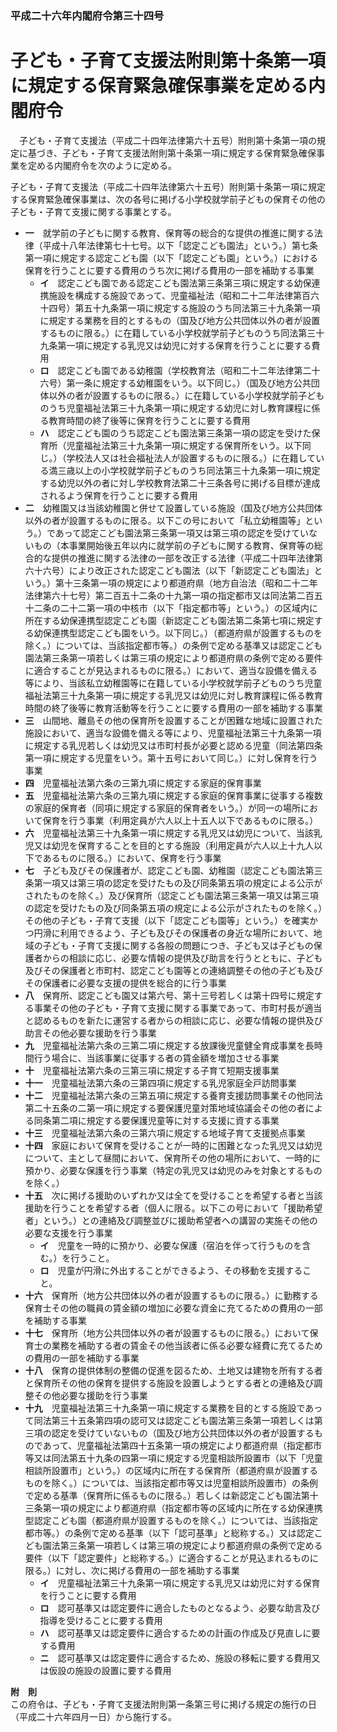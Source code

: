 ### 平成二十六年内閣府令第三十四号  
# 子ども・子育て支援法附則第十条第一項に規定する保育緊急確保事業を定める内閣府令  
　子ども・子育て支援法（平成二十四年法律第六十五号）附則第十条第一項の規定に基づき、子ども・子育て支援法附則第十条第一項に規定する保育緊急確保事業を定める内閣府令を次のように定める。  
  
子ども・子育て支援法（平成二十四年法律第六十五号）附則第十条第一項に規定する保育緊急確保事業は、次の各号に掲げる小学校就学前子どもの保育その他の子ども・子育て支援に関する事業とする。  
* **一**　就学前の子どもに関する教育、保育等の総合的な提供の推進に関する法律（平成十八年法律第七十七号。以下「認定こども園法」という。）第七条第一項に規定する認定こども園（以下「認定こども園」という。）における保育を行うことに要する費用のうち次に掲げる費用の一部を補助する事業  
	* **イ**　認定こども園である認定こども園法第三条第三項に規定する幼保連携施設を構成する施設であって、児童福祉法（昭和二十二年法律第百六十四号）第五十九条第一項に規定する施設のうち同法第三十九条第一項に規定する業務を目的とするもの（国及び地方公共団体以外の者が設置するものに限る。）に在籍している小学校就学前子どものうち同法第三十九条第一項に規定する乳児又は幼児に対する保育を行うことに要する費用  
	* **ロ**　認定こども園である幼稚園（学校教育法（昭和二十二年法律第二十六号）第一条に規定する幼稚園をいう。以下同じ。）（国及び地方公共団体以外の者が設置するものに限る。）に在籍している小学校就学前子どものうち児童福祉法第三十九条第一項に規定する幼児に対し教育課程に係る教育時間の終了後等に保育を行うことに要する費用  
	* **ハ**　認定こども園のうち認定こども園法第三条第一項の認定を受けた保育所（児童福祉法第三十九条第一項に規定する保育所をいう。以下同じ。）（学校法人又は社会福祉法人が設置するものに限る。）に在籍している満三歳以上の小学校就学前子どものうち同法第三十九条第一項に規定する幼児以外の者に対し学校教育法第二十三条各号に掲げる目標が達成されるよう保育を行うことに要する費用  
* **二**　幼稚園又は当該幼稚園と併せて設置している施設（国及び地方公共団体以外の者が設置するものに限る。以下この号において「私立幼稚園等」という。）であって認定こども園法第三条第一項又は第三項の認定を受けていないもの（本事業開始後五年以内に就学前の子どもに関する教育、保育等の総合的な提供の推進に関する法律の一部を改正する法律（平成二十四年法律第六十六号）により改正された認定こども園法（以下「新認定こども園法」という。）第十三条第一項の規定により都道府県（地方自治法（昭和二十二年法律第六十七号）第二百五十二条の十九第一項の指定都市又は同法第二百五十二条の二十二第一項の中核市（以下「指定都市等」という。）の区域内に所在する幼保連携型認定こども園（新認定こども園法第二条第七項に規定する幼保連携型認定こども園をいう。以下同じ。）（都道府県が設置するものを除く。）については、当該指定都市等。）の条例で定める基準又は認定こども園法第三条第一項若しくは第三項の規定により都道府県の条例で定める要件に適合することが見込まれるものに限る。）において、適当な設備を備える等により、当該私立幼稚園等に在籍している小学校就学前子どものうち児童福祉法第三十九条第一項に規定する乳児又は幼児に対し教育課程に係る教育時間の終了後等に教育活動等を行うことに要する費用の一部を補助する事業  
* **三**　山間地、離島その他の保育所を設置することが困難な地域に設置された施設において、適当な設備を備える等により、児童福祉法第三十九条第一項に規定する乳児若しくは幼児又は市町村長が必要と認める児童（同法第四条第一項に規定する児童をいう。第十五号において同じ。）に対し保育を行う事業  
* **四**　児童福祉法第六条の三第九項に規定する家庭的保育事業  
* **五**　児童福祉法第六条の三第九項に規定する家庭的保育事業に従事する複数の家庭的保育者（同項に規定する家庭的保育者をいう。）が同一の場所において保育を行う事業（利用定員が六人以上十五人以下であるものに限る。）  
* **六**　児童福祉法第三十九条第一項に規定する乳児又は幼児について、当該乳児又は幼児を保育することを目的とする施設（利用定員が六人以上十九人以下であるものに限る。）において、保育を行う事業  
* **七**　子ども及びその保護者が、認定こども園、幼稚園（認定こども園法第三条第一項又は第三項の認定を受けたもの及び同条第五項の規定による公示がされたものを除く。）及び保育所（認定こども園法第三条第一項又は第三項の認定を受けたもの及び同条第五項の規定による公示がされたものを除く。）その他の子ども・子育て支援（以下「認定こども園等」という。）を確実かつ円滑に利用できるよう、子ども及びその保護者の身近な場所において、地域の子ども・子育て支援に関する各般の問題につき、子ども又は子どもの保護者からの相談に応じ、必要な情報の提供及び助言を行うとともに、子ども及びその保護者と市町村、認定こども園等との連絡調整その他の子ども及びその保護者に必要な支援の提供を総合的に行う事業  
* **八**　保育所、認定こども園又は第六号、第十三号若しくは第十四号に規定する事業その他の子ども・子育て支援に関する事業であって、市町村長が適当と認めるものを新たに運営する者からの相談に応じ、必要な情報の提供及び助言その他必要な援助を行う事業  
* **九**　児童福祉法第六条の三第二項に規定する放課後児童健全育成事業を長時間行う場合に、当該事業に従事する者の賃金額を増加させる事業  
* **十**　児童福祉法第六条の三第三項に規定する子育て短期支援事業  
* **十一**　児童福祉法第六条の三第四項に規定する乳児家庭全戸訪問事業  
* **十二**　児童福祉法第六条の三第五項に規定する養育支援訪問事業その他同法第二十五条の二第一項に規定する要保護児童対策地域協議会その他の者による同条第二項に規定する要保護児童等に対する支援に資する事業  
* **十三**　児童福祉法第六条の三第六項に規定する地域子育て支援拠点事業  
* **十四**　家庭において保育を受けることが一時的に困難となった乳児又は幼児について、主として昼間において、保育所その他の場所において、一時的に預かり、必要な保護を行う事業（特定の乳児又は幼児のみを対象とするものを除く。）  
* **十五**　次に掲げる援助のいずれか又は全てを受けることを希望する者と当該援助を行うことを希望する者（個人に限る。以下この号において「援助希望者」という。）との連絡及び調整並びに援助希望者への講習の実施その他の必要な支援を行う事業  
	* **イ**　児童を一時的に預かり、必要な保護（宿泊を伴って行うものを含む。）を行うこと。  
	* **ロ**　児童が円滑に外出することができるよう、その移動を支援すること。  
* **十六**　保育所（地方公共団体以外の者が設置するものに限る。）に勤務する保育士その他の職員の賃金額の増加に必要な資金に充てるための費用の一部を補助する事業  
* **十七**　保育所（地方公共団体以外の者が設置するものに限る。）において保育士の業務を補助する者の賃金その他当該者に係る必要な経費に充てるための費用の一部を補助する事業  
* **十八**　保育の提供体制の整備の促進を図るため、土地又は建物を所有する者と保育所その他の保育を提供する施設を設置しようとする者との連絡及び調整その他必要な援助を行う事業  
* **十九**　児童福祉法第三十九条第一項に規定する業務を目的とする施設であって同法第三十五条第四項の認可又は認定こども園法第三条第一項若しくは第三項の認定を受けていないもの（国及び地方公共団体以外の者が設置するものであって、児童福祉法第四十五条第一項の規定により都道府県（指定都市等又は同法第五十九条の四第一項に規定する児童相談所設置市（以下「児童相談所設置市」という。）の区域内に所在する保育所（都道府県が設置するものを除く。）については、当該指定都市等又は児童相談所設置市）の条例で定める基準（保育所に係るものに限る。）若しくは新認定こども園法第十三条第一項の規定により都道府県（指定都市等の区域内に所在する幼保連携型認定こども園（都道府県が設置するものを除く。）については、当該指定都市等。）の条例で定める基準（以下「認可基準」と総称する。）又は認定こども園法第三条第一項若しくは第三項の規定により都道府県の条例で定める要件（以下「認定要件」と総称する。）に適合することが見込まれるものに限る。）に対し、次に掲げる費用の一部を補助する事業  
	* **イ**　児童福祉法第三十九条第一項に規定する乳児又は幼児に対する保育を行うことに要する費用  
	* **ロ**　認可基準又は認定要件に適合したものとなるよう、必要な助言及び指導を受けることに要する費用  
	* **ハ**　認可基準又は認定要件に適合するための計画の作成及び見直しに要する費用  
	* **ニ**　認可基準又は認定要件に適合するため、施設の移転に要する費用又は仮設の施設の設置に要する費用  
  
**附　則**  
この府令は、子ども・子育て支援法附則第一条第三号に掲げる規定の施行の日（平成二十六年四月一日）から施行する。  
  
